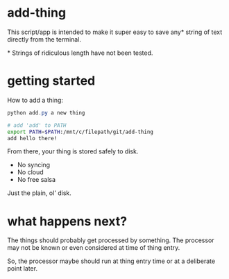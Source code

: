 # add-thing
This script/app is intended to make it super easy to save any\* string of text directly from the terminal.

\* Strings of ridiculous length have not been tested.

# getting started
How to add a thing:
```powershell
python add.py a new thing
```

```bash
# add 'add' to PATH
export PATH=$PATH:/mnt/c/filepath/git/add-thing
add hello there!
```

From there, your thing is stored safely to disk.
- No syncing
- No cloud
- No free salsa

Just the plain, ol' disk.

# what happens next?
The things should probably get processed by something. The processor may not be known or even considered at time of thing entry.

So, the processor maybe should run at thing entry time or at a deliberate point later.